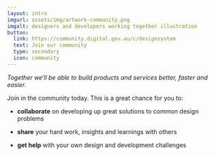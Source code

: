 ```yaml
---
layout: intro
imgurl: assets/img/artwork-community.png
imgalt: designers and developers working together illustration
button:
  link: https://community.digital.gov.au/c/designsystem
  text: Join our community
  type: secondary
  icon: community
---
```


*Together we‘ll be able to build products and services better, faster and easier.*

Join in the community today. This is a great chance for you to:

- **collaborate** on developing up great solutions to common design problems

- **share** your hard work, insights and learnings with others

- **get help** with your own design and development challenges
